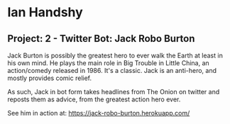 # Ian Handshy
## Project: 2 - Twitter Bot: Jack Robo Burton

Jack Burton is possibly the greatest hero to ever walk the Earth at least in his own mind. He plays the main role in Big Trouble in Little China, an action/comedy released in 1986. It's a classic. Jack is an anti-hero, and mostly provides comic relief.

As such, Jack in bot form takes headlines from The Onion on twitter and reposts them as advice, from the greatest action hero ever.

See him in action at: https://jack-robo-burton.herokuapp.com/